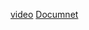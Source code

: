 [video](https://www.youtube.com/watch?v=OyL4NpM_BPA&list=PL7iMyoQPMtAP7XeXabzWnNKGkCex1C_3C&index=8)
[Documnet](https://developer.hashicorp.com/vault/tutorials/getting-started/getting-started-intro)
